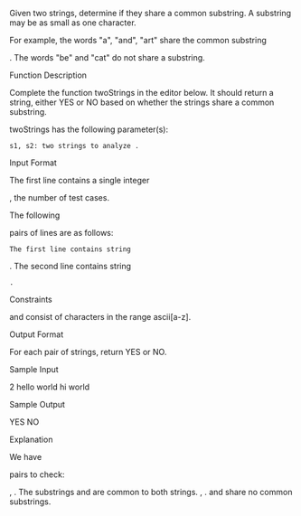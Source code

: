Given two strings, determine if they share a common substring. A substring may be as small as one character.

For example, the words "a", "and", "art" share the common substring

. The words "be" and "cat" do not share a substring.

Function Description

Complete the function twoStrings in the editor below. It should return a string, either YES or NO based on whether the strings share a common substring.

twoStrings has the following parameter(s):

    s1, s2: two strings to analyze .

Input Format

The first line contains a single integer

, the number of test cases.

The following

pairs of lines are as follows:

    The first line contains string 

.
The second line contains string

    .

Constraints

and
consist of characters in the range ascii[a-z].

Output Format

For each pair of strings, return YES or NO.

Sample Input

2
hello
world
hi
world

Sample Output

YES
NO

Explanation

We have

pairs to check:

, . The substrings and
are common to both strings.
, . and share no common substrings.
